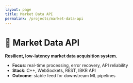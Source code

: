 ```yaml
---
layout: page
title: Market Data API
permalink: /projects/market-data-api
---
```


# 📡 Market Data API

**Resilient, low-latency market data acquisition system.**

- **Focus**: real-time processing, error recovery, API reliability  
- **Stack**: C++, WebSockets, REST, IBKR API  
- **Outcome**: stable feed for downstream ML pipelines
